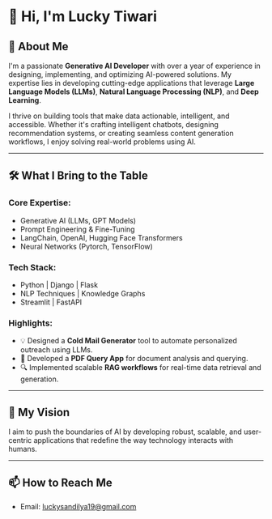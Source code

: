 # 👋 Hi, I'm Lucky Tiwari  

## 🚀 About Me  
I'm a passionate **Generative AI Developer** with over a year of experience in designing, implementing, and optimizing AI-powered solutions. My expertise lies in developing cutting-edge applications that leverage **Large Language Models (LLMs)**, **Natural Language Processing (NLP)**, and **Deep Learning**.  

I thrive on building tools that make data actionable, intelligent, and accessible. Whether it's crafting intelligent chatbots, designing recommendation systems, or creating seamless content generation workflows, I enjoy solving real-world problems using AI.

---

## 🛠️ What I Bring to the Table  
### **Core Expertise:**  
- Generative AI (LLMs, GPT Models)  
- Prompt Engineering & Fine-Tuning  
- LangChain, OpenAI, Hugging Face Transformers  
- Neural Networks (Pytorch, TensorFlow)  

### **Tech Stack:**  
- Python | Django | Flask  
- NLP Techniques | Knowledge Graphs  
- Streamlit | FastAPI  

### **Highlights:**  
- 💡 Designed a **Cold Mail Generator** tool to automate personalized outreach using LLMs.  
- 📄 Developed a **PDF Query App** for document analysis and querying.  
- 🔍 Implemented scalable **RAG workflows** for real-time data retrieval and generation.  

---

## 🌟 My Vision  
I aim to push the boundaries of AI by developing robust, scalable, and user-centric applications that redefine the way technology interacts with humans.

---

## 📫 How to Reach Me  
- Email: [luckysandilya19@gmail.com](mailto:luckysandilya19@gmail.com)  

